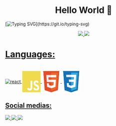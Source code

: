 <div align="center">
  <h1> Hello World 👾</h1>
</div>

[![Typing SVG](https://readme-typing-svg.herokuapp.com?font=Fira+Code&size=14&pause=1000&color=e300df&width=435&lines=Olá!+Bem-vindo+ao+meu+perfil+no+GitHub!;Prazer%2C+meu+nome+%C3%A9+Tiago+Honorato.)](https://git.io/typing-svg)

<div align="center">
  <a href="https://github.com/tiago-honorato">
  <img height="180em" src="https://github-readme-stats.vercel.app/api?username=tiago-honorato&show_icons=true&theme=radical&include_all_commits=true&count_private=true"/>
  <img height="180em" src="https://github-readme-stats.vercel.app/api/top-langs/?username=tiago-honorato&layout=compact&theme=radical"/>
</div>

# Languages:
<div style="display: inline_block"><br>
  <img align="center" alt="react" height="70" width="60" src="https://cdn.jsdelivr.net/gh/devicons/devicon/icons/java/java-original-wordmark.svg">
  <img align="center" alt="javascript" height="70" width="60" src="https://raw.githubusercontent.com/devicons/devicon/master/icons/javascript/javascript-plain.svg">
  <img align="center" alt="HTML" height="70" width="60" src="https://raw.githubusercontent.com/devicons/devicon/master/icons/html5/html5-original.svg">
  <img align="center" alt="CSS" height="70" width="60" src="https://raw.githubusercontent.com/devicons/devicon/master/icons/css3/css3-original.svg">
</div>

## Social medias:

<img href="https://www.linkedin.com/in/tiagohonoratom/" src="https://img.shields.io/badge/LinkedIn-0077B5?style=for-the-badge&logo=linkedin&logoColor=white"/> <img href="https://discord.com/users/316595876682268688" src="https://img.shields.io/badge/Discord-7289DA?style=for-the-badge&logo=discord&logoColor=white"/> <img href="https://www.reddit.com/user/H1ruZ" src="https://img.shields.io/badge/Reddit-FF4500?style=for-the-badge&logo=reddit&logoColor=white"/>
